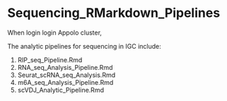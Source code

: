 # Sequencing_RMarkdown_Pipelines

When login login Appolo cluster, 


The analytic pipelines for sequencing in IGC include:
1. RIP_seq_Pipeline.Rmd
2. RNA_seq_Analysis_Pipeline.Rmd
3. Seurat_scRNA_seq_Analysis.Rmd
4. m6A_seq_Analysis_Pipeline.Rmd
5. scVDJ_Analytic_Pipeline.Rmd
